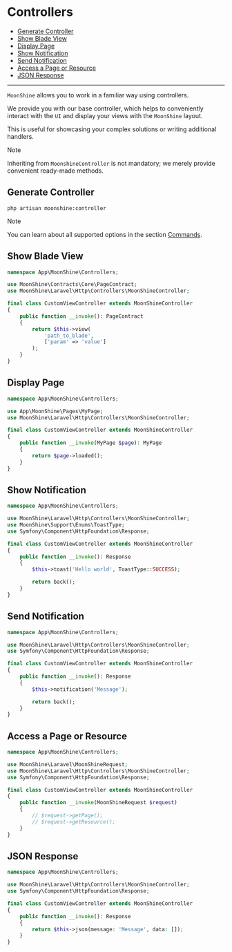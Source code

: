 # Controllers

- [Generate Controller](#generate-controller)
- [Show Blade View](#show-blade-view)
- [Display Page](#display-page)
- [Show Notification](#show-notification)
- [Send Notification](#send-notification)
- [Access a Page or Resource](#access-a-page-or-resource)
- [JSON Response](#json-response)

---

`MoonShine` allows you to work in a familiar way using controllers.

We provide you with our base controller, which helps to conveniently interact with the `UI` and display your views with the `MoonShine` layout.

This is useful for showcasing your complex solutions or writing additional handlers.

> [!NOTE]
> Inheriting from `MoonshineController` is not mandatory; we merely provide convenient ready-made methods.

<a name="generate-controller"></a>
## Generate Controller

```shell
php artisan moonshine:controller
```

> [!NOTE]
> You can learn about all supported options in the section [Commands](/docs/{{version}}/advanced/commands#controller).

<a name="show-blade-view"></a>
## Show Blade View

```php
namespace App\MoonShine\Controllers;

use MoonShine\Contracts\Core\PageContract;
use MoonShine\Laravel\Http\Controllers\MoonShineController;

final class CustomViewController extends MoonShineController
{
    public function __invoke(): PageContract
    {
        return $this->view(
            'path_to_blade',
            ['param' => 'value']
        );
    }
}
```

<a name="display-page"></a>
## Display Page

```php
namespace App\MoonShine\Controllers;

use App\MoonShine\Pages\MyPage;
use MoonShine\Laravel\Http\Controllers\MoonShineController;

final class CustomViewController extends MoonShineController
{
    public function __invoke(MyPage $page): MyPage
    {
        return $page->loaded();
    }
}
```

<a name="show-notification"></a>
## Show Notification

```php
namespace App\MoonShine\Controllers;

use MoonShine\Laravel\Http\Controllers\MoonShineController;
use MoonShine\Support\Enums\ToastType;
use Symfony\Component\HttpFoundation\Response;

final class CustomViewController extends MoonShineController
{
    public function __invoke(): Response
    {
        $this->toast('Hello world', ToastType::SUCCESS);

        return back();
    }
}
```

<a name="send-notification"></a>
## Send Notification

```php
namespace App\MoonShine\Controllers;

use MoonShine\Laravel\Http\Controllers\MoonShineController;
use Symfony\Component\HttpFoundation\Response;

final class CustomViewController extends MoonShineController
{
    public function __invoke(): Response
    {
        $this->notification('Message');

        return back();
    }
}
```

<a name="access-a-page-or-resource"></a>
## Access a Page or Resource

```php
namespace App\MoonShine\Controllers;

use MoonShine\Laravel\MoonShineRequest;
use MoonShine\Laravel\Http\Controllers\MoonShineController;
use Symfony\Component\HttpFoundation\Response;

final class CustomViewController extends MoonShineController
{
    public function __invoke(MoonShineRequest $request)
    {
        // $request->getPage();
        // $request->getResource();
    }
}
```

<a name="json-response"></a>
## JSON Response

```php
namespace App\MoonShine\Controllers;

use MoonShine\Laravel\Http\Controllers\MoonShineController;
use Symfony\Component\HttpFoundation\Response;

final class CustomViewController extends MoonShineController
{
    public function __invoke(): Response
    {
        return $this->json(message: 'Message', data: []);
    }
}
```
